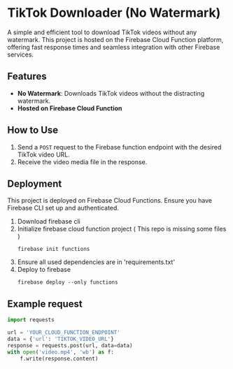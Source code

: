 # TikTok Downloader (No Watermark)

A simple and efficient tool to download TikTok videos without any watermark. This project is hosted on the Firebase Cloud Function platform, offering fast response times and seamless integration with other Firebase services.

## Features

- **No Watermark**: Downloads TikTok videos without the distracting watermark.
- **Hosted on Firebase Cloud Function**

## How to Use

1. Send a `POST` request to the Firebase function endpoint with the desired TikTok video URL.
2. Receive the video media file in the response.

## Deployment

This project is deployed on Firebase Cloud Functions. Ensure you have Firebase CLI set up and authenticated.

1. Download firebase cli
2. Initialize firebase cloud function project ( This repo is missing some files )
   ```shell
   firebase init functions
   ```
4. Ensure all used dependencies are in 'requirements.txt' 
5. Deploy to firebase
   ```shell
   firebase deploy --only functions
   ```

## Example request

```python
import requests

url = 'YOUR_CLOUD_FUNCTION_ENDPOINT'
data = {'url': 'TIKTOK_VIDEO_URL'}
response = requests.post(url, data=data)
with open('video.mp4', 'wb') as f:
    f.write(response.content)
```
